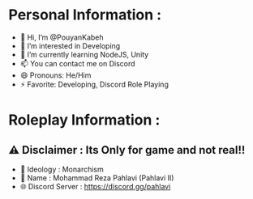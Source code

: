 # Personal Information :
- 👋 Hi, I’m @PouyanKabeh
- 👀 I’m interested in Developing
- 🌱 I’m currently learning NodeJS, Unity
- 📫 You can contact me on Discord
- 😄 Pronouns: He/Him
- ⚡ Favorite: Developing, Discord Role Playing

# Roleplay Information :
## ⚠️ Disclaimer : Its Only for game and not real!!
- 🌱 Ideology : Monarchism
- 📛 Name : Mohammad Reza Pahlavi (Pahlavi II)
- 🌐 Discord Server : https://discord.gg/pahlavi
  
